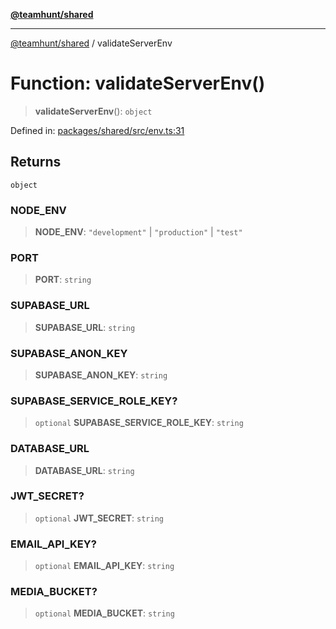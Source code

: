 [**@teamhunt/shared**](../README.md)

***

[@teamhunt/shared](../README.md) / validateServerEnv

# Function: validateServerEnv()

> **validateServerEnv**(): `object`

Defined in: [packages/shared/src/env.ts:31](https://github.com/cr-nattress/teamhunt.pro/blob/b3814d7b45f5c909b52a6c1c7606fbf047d3b506/packages/shared/src/env.ts#L31)

## Returns

`object`

### NODE\_ENV

> **NODE\_ENV**: `"development"` \| `"production"` \| `"test"`

### PORT

> **PORT**: `string`

### SUPABASE\_URL

> **SUPABASE\_URL**: `string`

### SUPABASE\_ANON\_KEY

> **SUPABASE\_ANON\_KEY**: `string`

### SUPABASE\_SERVICE\_ROLE\_KEY?

> `optional` **SUPABASE\_SERVICE\_ROLE\_KEY**: `string`

### DATABASE\_URL

> **DATABASE\_URL**: `string`

### JWT\_SECRET?

> `optional` **JWT\_SECRET**: `string`

### EMAIL\_API\_KEY?

> `optional` **EMAIL\_API\_KEY**: `string`

### MEDIA\_BUCKET?

> `optional` **MEDIA\_BUCKET**: `string`
